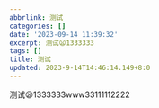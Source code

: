 ```yaml
---
abbrlink: 测试
categories: []
date: '2023-09-14 11:39:32'
excerpt: 测试😦1333333 
tags: []
title: 测试
updated: 2023-9-14T14:46:14.149+8:0
---
```

测试😦1333333www33111112222
